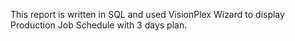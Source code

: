 This report is written in SQL and used VisionPlex Wizard to display Production Job Schedule with 3 days plan. 
